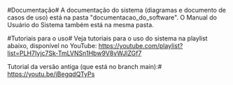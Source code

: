 #Documentação#
A documentação do sistema (diagramas e documento de casos de uso) está na pasta "documentacao_do_software". O Manual do Usuário do Sistema também está na mesma pasta.

#Tutoriais para o uso#
Veja tutoriais para o uso do sistema na playlist abaixo, disponível no YouTube:
https://youtube.com/playlist?list=PLH7Iyjc7Sk-TmLVNSn1Hbw9V8vWJlZGf7

Tutorial da versão antiga (que está no branch main):#
https://youtu.be/jBegqdQTyPs 